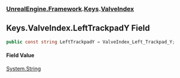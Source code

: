### [UnrealEngine.Framework](UnrealEngine_Framework.md 'UnrealEngine.Framework').[Keys](Keys.md 'UnrealEngine.Framework.Keys').[ValveIndex](Keys_ValveIndex.md 'UnrealEngine.Framework.Keys.ValveIndex')
## Keys.ValveIndex.LeftTrackpadY Field
```csharp
public const string LeftTrackpadY = ValveIndex_Left_Trackpad_Y;
```
#### Field Value
[System.String](https://docs.microsoft.com/en-us/dotnet/api/System.String 'System.String')
